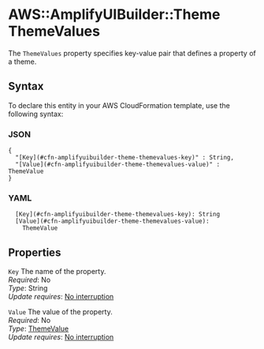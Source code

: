 # AWS::AmplifyUIBuilder::Theme ThemeValues<a name="aws-properties-amplifyuibuilder-theme-themevalues"></a>

The `ThemeValues` property specifies key\-value pair that defines a property of a theme\.

## Syntax<a name="aws-properties-amplifyuibuilder-theme-themevalues-syntax"></a>

To declare this entity in your AWS CloudFormation template, use the following syntax:

### JSON<a name="aws-properties-amplifyuibuilder-theme-themevalues-syntax.json"></a>

```
{
  "[Key](#cfn-amplifyuibuilder-theme-themevalues-key)" : String,
  "[Value](#cfn-amplifyuibuilder-theme-themevalues-value)" : ThemeValue
}
```

### YAML<a name="aws-properties-amplifyuibuilder-theme-themevalues-syntax.yaml"></a>

```
  [Key](#cfn-amplifyuibuilder-theme-themevalues-key): String
  [Value](#cfn-amplifyuibuilder-theme-themevalues-value):
    ThemeValue
```

## Properties<a name="aws-properties-amplifyuibuilder-theme-themevalues-properties"></a>

`Key` <a name="cfn-amplifyuibuilder-theme-themevalues-key"></a>
The name of the property\.  
_Required_: No  
_Type_: String  
_Update requires_: [No interruption](https://docs.aws.amazon.com/AWSCloudFormation/latest/UserGuide/using-cfn-updating-stacks-update-behaviors.html#update-no-interrupt)

`Value` <a name="cfn-amplifyuibuilder-theme-themevalues-value"></a>
The value of the property\.  
_Required_: No  
_Type_: [ThemeValue](aws-properties-amplifyuibuilder-theme-themevalue.md)  
_Update requires_: [No interruption](https://docs.aws.amazon.com/AWSCloudFormation/latest/UserGuide/using-cfn-updating-stacks-update-behaviors.html#update-no-interrupt)
